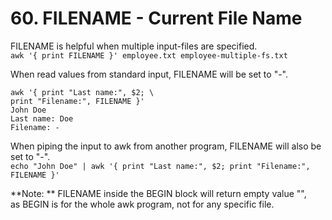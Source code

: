 # 60. FILENAME - Current File Name

FILENAME is helpful when multiple input-files are specified.  
`awk '{ print FILENAME }' employee.txt employee-multiple-fs.txt`

When read values from standard input, FILENAME will be set to "-".
```
awk '{ print "Last name:", $2; \
print "Filename:", FILENAME }'
John Doe
Last name: Doe
Filename: -
```

When piping the input to awk from another program, FILENAME will also be set to "-".  
`echo "John Doe" | awk '{ print "Last name:", $2; print "Filename:", FILENAME }'`

**Note: ** FILENAME inside the BEGIN block will return empty value "",  
as BEGIN is for the whole awk program, not for any specific file.
